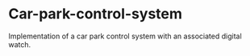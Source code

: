# Car-park-control-system
Implementation of a car park control system with an associated digital watch. 

